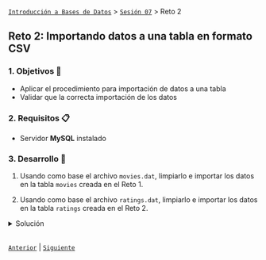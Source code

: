 [`Introducción a Bases de Datos`](../../Readme.md) > [`Sesión 07`](../Readme.md) > Reto 2

## Reto 2: Importando datos a una tabla en formato CSV

### 1. Objetivos :dart:
- Aplicar el procedimiento para importación de datos a una tabla
- Validar que la correcta importación de los datos

### 2. Requisitos :clipboard:
- Servidor __MySQL__ instalado

### 3. Desarrollo :rocket:

1. Usando como base el archivo `movies.dat`, limpiarlo e importar los datos en la tabla `movies` creada en el Reto 1.

1. Usando como base el archivo `ratings.dat`, limpiarlo e importar los datos en la tabla `ratings` creada en el Reto 2.

<details><summary>Solución</summary>
<p>

1. Agregamos el encabezado correspondiente a `movies.dat` y reemplazamos el símbolo `::` por `,`. Guardamos el archivo como `movies.csv`.

   ```
   id,title,generos
   1,Toy Story (1995),Animation|Children's|Comedy
   2,Jumanji (1995),Adventure|Children's|Fantasy
   3,Grumpier Old Men (1995),Comedy|Romance
   4,Waiting to Exhale (1995),Comedy|Drama
   5,Father of the Bride Part II (1995),Comedy
   6,Heat (1995),Action|Crime|Thriller
   7,Sabrina (1995),Comedy|Romance
   8,Tom and Huck (1995),Adventure|Children's
   9,Sudden Death (1995),Action
   10,GoldenEye (1995),Action|Adventure|Thriller
   ...
   ```

1. Agregamos el encabezado correspondiente a `ratings.dat` y reemplazamos el símbolo `::` por `,`. Guardamos el archivo como `ratings.csv`.

   ```
   userid,movieid,rating,time_stamp
   1,1193,5,978300760
   1,661,3,978302109
   1,914,3,978301968
   1,3408,4,978300275
   1,2355,5,978824291
   1,1197,3,978302268
   1,1287,5,978302039
   1,2804,5,978300719
   1,594,4,978302268
   ...
   ```

1. Cargamos `movies.csv` y `ratings.csv` usando __MySQL Workbench__. Comprobamos los resultados con las siguientes consultas.

   ```sql
   SELECT *
   FROM movies
   LIMIT 10;

   SELECT *
   FROM ratings
   LIMIT 10;
   ```

</p>
</details>
<br/>

[`Anterior`](../Ejemplo-03/Readme.md) | [`Siguiente`](../Readme.md#configuración-de-mongodb-en-la-nube)
